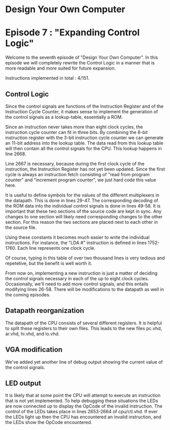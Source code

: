 # Design Your Own Computer
# Episode 7 : "Expanding Control Logic"

Welcome to the seventh episode of "Design Your Own Computer". In this episode
we will completely rewrite the Control Logic in a manner that is more readable
and more suited for future expansion.

Instructions implemented in total : 4/151.

## Control Logic
Since the control signals are functions of the Instruction Register and of the
Instruction Cycle Counter, it makes sense to implement the generation of the
control signals as a lookup-table, essentially a ROM.

Since an instruction never takes more than eight clock cycles, the instruction
cycle counter can fit in three bits. By combining the 8-bit instruction
register with the 3-bit instruction cycle counter we can generate an 11-bit
address into the lookup table. The data read from this lookup table will then
contain all the control signals for the CPU.  This lookup happens in line 2668.

Line 2667 is necessary, because during the first clock cycle of the
instruction, the Instruction Register has not yet been updated.  Since the
first cycle is always an instruction fetch consisting of "read from program
counter" and "increment program counter", we just hard code this value here.

It is useful to define symbols for the values of the different multiplexers in
the datapath. This is done in lines 29-47. The corresponding decoding of the
ROM data into the individual control signals is done in lines 49-58. It is
important that these two sections of the source code are kept in sync. Any
changes to one section will likely need corresponding changes to the other
section. For this reason the two sections are placed next to each other in the
source file.

Using these constants it becomes much easier to write the individual
instructions.  For instance, the "LDA #" instruction is defined in lines
1752-1760. Each line represents one clock cycle.

Of course, typing in this table of over two thousand lines is very tedious
and repetetive, but the benefit is well worth it.

From now on, implementing a new instruction is just a matter of deciding the
control signals necessary in each of the up to eight clock cycles.
Occasionally, we'll need to add more control signals, and this entails
modifying lines 26-58. There will be modifications to the datapath as well
in the coming episodes.

## Datapath reorganization
The datapath of the CPU consists of several different registers. It is helpful
to split these registers to their own files. This leads to the new files
pc.vhd, ar.vhd, hi.vhd, and lo.vhd.

## VGA modification
We've added yet another line of debug output showing the current value of the 
control signals.

## LED output
It is likely that at some point the CPU will attempt to execute an instruction
that is not yet implemented. To help debugging these situations the LEDs are
now connected up to display the OpCode of the invalid instruction.
The control of the LEDs takes place in lines 2653-2664 of cpu/ctl.vhd.
If ever the LEDs light up then the CPU has encountered an invalid instruction, and
the LEDs show the OpCode encountered.

